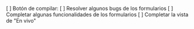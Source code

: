 [ ] Botón de compilar:
[ ] Resolver algunos bugs de los formularios
[ ] Completar algunas funcionalidades de los formularios
[ ] Completar la vista de "En vivo"